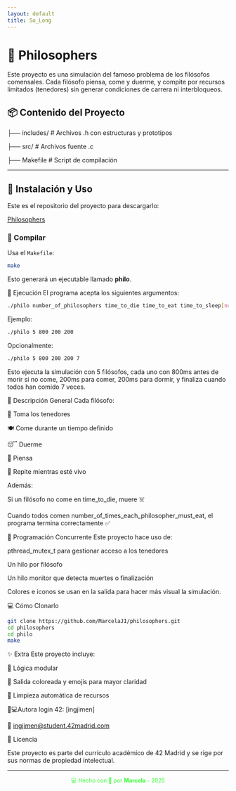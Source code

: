 ```yaml
---
layout: default
title: So_Long
---
```


# 🍝 Philosophers

Este proyecto es una simulación del famoso problema de los filósofos comensales. Cada filósofo piensa, come y duerme, y compite por recursos limitados (tenedores) sin generar condiciones de carrera ni interbloqueos.

## 📦 Contenido del Proyecto

├── includes/ # Archivos .h con estructuras y prototipos

├── src/ # Archivos fuente .c

├── Makefile # Script de compilación


---

## 🚀 Instalación y Uso

Este es el repositorio del proyecto para descargarlo:

[Philosophers](https://github.com/MarcelaJI/philosophers)

### 🔧 Compilar

Usa el `Makefile`:

```bash
make
```
Esto generará un ejecutable llamado **philo**.

🧪 Ejecución
El programa acepta los siguientes argumentos:

```bash
./philo number_of_philosophers time_to_die time_to_eat time_to_sleep[number_of_times_each_philosopher_must_eat]
```

Ejemplo:
```bash 
./philo 5 800 200 200
```
Opcionalmente:

```bash
./philo 5 800 200 200 7
```

Esto ejecuta la simulación con 5 filósofos, cada uno con 800ms antes de morir si no come, 200ms para comer, 200ms para dormir, y finaliza cuando todos han comido 7 veces.

🧠 Descripción General
Cada filósofo:

🥢 Toma los tenedores

🍽️ Come durante un tiempo definido

😴 Duerme

🤔 Piensa

🔁 Repite mientras esté vivo

Además:

Si un filósofo no come en time_to_die, muere ☠️

Cuando todos comen number_of_times_each_philosopher_must_eat, el programa termina correctamente ✅

🧵 Programación Concurrente
Este proyecto hace uso de:

pthread_mutex_t para gestionar acceso a los tenedores

Un hilo por filósofo

Un hilo monitor que detecta muertes o finalización

Colores e iconos se usan en la salida para hacer más visual la simulación.

💻 Cómo Clonarlo

```bash
git clone https://github.com/MarcelaJI/philosophers.git
cd philosophers
cd philo
make
```
✨ Extra
Este proyecto incluye:

🧠 Lógica modular

🎨 Salida coloreada y emojis para mayor claridad

🧼 Limpieza automática de recursos

👩💻Autora 
login 42:
[ingjimen]

📧 ingjimen@student.42madrid.com

📜 Licencia

Este proyecto es parte del currículo académico de 42 Madrid y se rige por sus normas de propiedad intelectual.

---

<div style="text-align:center; font-size: 0.9em; margint-top: 40px; color: #33ff33;">
    💻 Hecho con 💚 por <strong>Marcela</strong> - 2025
</div>